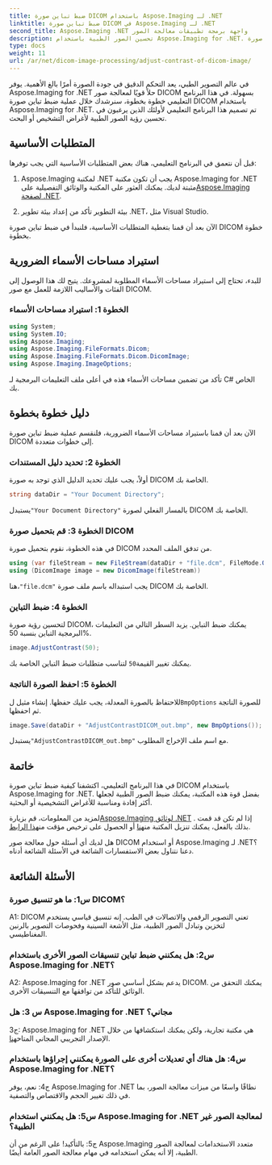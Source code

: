 ```yaml
---
title: ضبط تباين صورة DICOM باستخدام Aspose.Imaging لـ .NET
linktitle: ضبط تباين صورة DICOM في Aspose.Imaging لـ .NET
second_title: Aspose.Imaging .NET واجهة برمجة تطبيقات معالجة الصور
description: تحسين الصور الطبية باستخدام Aspose.Imaging for .NET. اضبط تباين صورة DICOM بخطوات سهلة.
type: docs
weight: 11
url: /ar/net/dicom-image-processing/adjust-contrast-of-dicom-image/
---
```

في عالم التصوير الطبي، يعد التحكم الدقيق في جودة الصورة أمرًا بالغ الأهمية. يوفر Aspose.Imaging for .NET حلاً قويًا لمعالجة صور DICOM بسهولة. في هذا البرنامج التعليمي خطوة بخطوة، سنرشدك خلال عملية ضبط تباين صورة DICOM باستخدام Aspose.Imaging for .NET. تم تصميم هذا البرنامج التعليمي لأولئك الذين يرغبون في تحسين رؤية الصور الطبية لأغراض التشخيص أو البحث. 

## المتطلبات الأساسية

قبل أن نتعمق في البرنامج التعليمي، هناك بعض المتطلبات الأساسية التي يجب توفرها:

1. Aspose.Imaging لمكتبة .NET
 يجب أن تكون مكتبة Aspose.Imaging for .NET مثبتة لديك. يمكنك العثور على المكتبة والوثائق التفصيلية على[Aspose.Imaging لصفحة .NET](https://reference.aspose.com/imaging/net/).

2. بيئة التطوير
تأكد من إعداد بيئة تطوير .NET، مثل Visual Studio.

الآن بعد أن قمنا بتغطية المتطلبات الأساسية، فلنبدأ في ضبط تباين صورة DICOM خطوة بخطوة.

## استيراد مساحات الأسماء الضرورية

للبدء، تحتاج إلى استيراد مساحات الأسماء المطلوبة لمشروعك. يتيح لك هذا الوصول إلى الفئات والأساليب اللازمة للعمل مع صور DICOM.

### الخطوة 1: استيراد مساحات الأسماء

```csharp
using System;
using System.IO;
using Aspose.Imaging;
using Aspose.Imaging.FileFormats.Dicom;
using Aspose.Imaging.FileFormats.Dicom.DicomImage;
using Aspose.Imaging.ImageOptions;
```

تأكد من تضمين مساحات الأسماء هذه في أعلى ملف التعليمات البرمجية لـ C# الخاص بك.

## دليل خطوة بخطوة

الآن بعد أن قمنا باستيراد مساحات الأسماء الضرورية، فلنقسم عملية ضبط تباين صورة DICOM إلى خطوات متعددة.

### الخطوة 2: تحديد دليل المستندات

أولاً، يجب عليك تحديد الدليل الذي توجد به صورة DICOM الخاصة بك.

```csharp
string dataDir = "Your Document Directory";
```

 يستبدل`"Your Document Directory"` بالمسار الفعلي لصورة DICOM الخاصة بك.

### الخطوة 3: قم بتحميل صورة DICOM

في هذه الخطوة، نقوم بتحميل صورة DICOM من تدفق الملف المحدد.

```csharp
using (var fileStream = new FileStream(dataDir + "file.dcm", FileMode.Open, FileAccess.Read))
using (DicomImage image = new DicomImage(fileStream))
```

 هنا،`"file.dcm"` يجب استبداله باسم ملف صورة DICOM الخاصة بك.

### الخطوة 4: ضبط التباين

لتحسين رؤية صورة DICOM، يمكنك ضبط التباين. يزيد السطر التالي من التعليمات البرمجية التباين بنسبة 50%.

```csharp
image.AdjustContrast(50);
```

 يمكنك تغيير القيمة`50` لتناسب متطلبات ضبط التباين الخاصة بك.

### الخطوة 5: احفظ الصورة الناتجة

 للاحتفاظ بالصورة المعدلة، يجب عليك حفظها. إنشاء مثيل ل`BmpOptions` للصورة الناتجة ثم احفظها.

```csharp
image.Save(dataDir + "AdjustContrastDICOM_out.bmp", new BmpOptions());
```

 يستبدل`"AdjustContrastDICOM_out.bmp"` مع اسم ملف الإخراج المطلوب.

## خاتمة

في هذا البرنامج التعليمي، اكتشفنا كيفية ضبط تباين صورة DICOM باستخدام Aspose.Imaging for .NET. بفضل قوة هذه المكتبة، يمكنك ضبط الصور الطبية لجعلها أكثر إفادة ومناسبة للأغراض التشخيصية أو البحثية.

 لمزيد من المعلومات، قم بزيارة[Aspose.Imaging لوثائق .NET](https://reference.aspose.com/imaging/net/) . إذا لم تكن قد قمت بذلك بالفعل، يمكنك تنزيل المكتبة من[هنا](https://releases.aspose.com/imaging/net/) أو الحصول على ترخيص مؤقت من[هذا الرابط](https://purchase.aspose.com/temporary-license/).

هل لديك أي أسئلة حول معالجة صور DICOM أو استخدام Aspose.Imaging لـ .NET؟ دعنا نتناول بعض الاستفسارات الشائعة في الأسئلة الشائعة أدناه.

## الأسئلة الشائعة

### س1: ما هو تنسيق صورة DICOM؟

A1: DICOM تعني التصوير الرقمي والاتصالات في الطب. إنه تنسيق قياسي يستخدم لتخزين وتبادل الصور الطبية، مثل الأشعة السينية وفحوصات التصوير بالرنين المغناطيسي.

### س2: هل يمكنني ضبط تباين تنسيقات الصور الأخرى باستخدام Aspose.Imaging for .NET؟

A2: Aspose.Imaging for .NET يدعم بشكل أساسي صور DICOM. يمكنك التحقق من الوثائق للتأكد من توافقها مع التنسيقات الأخرى.

### س 3: هل Aspose.Imaging for .NET مجاني؟

 ج3: Aspose.Imaging for .NET هي مكتبة تجارية، ولكن يمكنك استكشافها من خلال الإصدار التجريبي المجاني المتاح[هنا](https://releases.aspose.com/).

### س4: هل هناك أي تعديلات أخرى على الصورة يمكنني إجراؤها باستخدام Aspose.Imaging for .NET؟

ج4: نعم، يوفر Aspose.Imaging for .NET نطاقًا واسعًا من ميزات معالجة الصور، بما في ذلك تغيير الحجم والاقتصاص والتصفية.

### س5: هل يمكنني استخدام Aspose.Imaging for .NET لمعالجة الصور غير الطبية؟

ج5: بالتأكيد! على الرغم من أن Aspose.Imaging متعدد الاستخدامات لمعالجة الصور الطبية، إلا أنه يمكن استخدامه في مهام معالجة الصور العامة أيضًا.